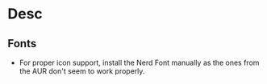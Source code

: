# Desc
## Fonts
- For proper icon support, install the Nerd Font manually as the ones from the AUR don't seem to work properly.
